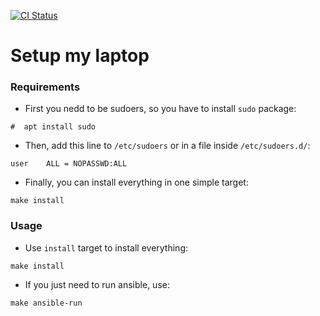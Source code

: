 [![CI Status](https://github.com/nierdz/tools/workflows/CI/badge.svg?branch=master)](https://github.com/nierdz/tools/actions?query=workflow%3ACI)

# Setup my laptop

### Requirements

 - First you nedd to be sudoers, so you have to install `sudo` package:

 ```
 #  apt install sudo
 ```

 - Then, add this line to `/etc/sudoers` or in a file inside `/etc/sudoers.d/`:
```
user	ALL = NOPASSWD:ALL
```

 - Finally, you can install everything in one simple target:

```
make install
```

### Usage

 - Use `install` target to install everything:
```
make install
```

 - If you just need to run ansible, use:
```
make ansible-run
```
